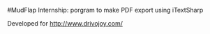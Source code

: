 #MudFlap Internship: porgram to make PDF export using iTextSharp

Developed for http://www.drivojoy.com/ 
